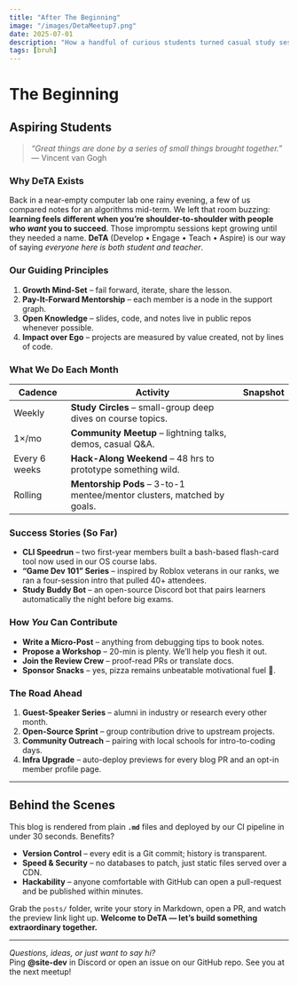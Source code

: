 ```yaml
---
title: "After The Beginning"
image: "/images/DetaMeetup7.png"
date: 2025-07-01
description: "How a handful of curious students turned casual study sessions into DeTA — a community that codes, learns, and grows together."
tags: [bruh]
---
```


# The Beginning  
## Aspiring Students

> *“Great things are done by a series of small things brought together.”*  
> — Vincent van Gogh

### Why DeTA Exists  
Back in a near-empty computer lab one rainy evening, a few of us compared notes for an algorithms mid-term. We left that room buzzing: **learning feels different when you’re shoulder-to-shoulder with people who *want* you to succeed**. Those impromptu sessions kept growing until they needed a name. **DeTA** (Develop • Engage • Teach • Aspire) is our way of saying *everyone here is both student and teacher*.

### Our Guiding Principles  
1. **Growth Mind-Set** – fail forward, iterate, share the lesson.  
2. **Pay-It-Forward Mentorship** – each member is a node in the support graph.  
3. **Open Knowledge** – slides, code, and notes live in public repos whenever possible.  
4. **Impact over Ego** – projects are measured by value created, not by lines of code.  

### What We Do Each Month  

| Cadence | Activity | Snapshot |
|---------|----------|----------|
| Weekly  | **Study Circles** – small-group deep dives on course topics. |
| 1×/mo   | **Community Meetup** – lightning talks, demos, casual Q&A. |
| Every 6 weeks | **Hack-Along Weekend** – 48 hrs to prototype something wild. |
| Rolling | **Mentorship Pods** – 3-to-1 mentee/mentor clusters, matched by goals. |

### Success Stories (So Far)  
- **CLI Speedrun** – two first-year members built a bash-based flash-card tool now used in our OS course labs.  
- **“Game Dev 101” Series** – inspired by Roblox veterans in our ranks, we ran a four-session intro that pulled 40+ attendees.  
- **Study Buddy Bot** – an open-source Discord bot that pairs learners automatically the night before big exams.

### How *You* Can Contribute  
- **Write a Micro-Post** – anything from debugging tips to book notes.  
- **Propose a Workshop** – 20-min is plenty. We’ll help you flesh it out.  
- **Join the Review Crew** – proof-read PRs or translate docs.  
- **Sponsor Snacks** – yes, pizza remains unbeatable motivational fuel 🍕.

### The Road Ahead  
1. **Guest-Speaker Series** – alumni in industry or research every other month.  
2. **Open-Source Sprint** – group contribution drive to upstream projects.  
3. **Community Outreach** – pairing with local schools for intro-to-coding days.  
4. **Infra Upgrade** – auto-deploy previews for every blog PR and an opt-in member profile page.

---

## Behind the Scenes  

This blog is rendered from plain **`.md`** files and deployed by our CI pipeline in under 30 seconds. Benefits?  

- **Version Control** – every edit is a Git commit; history is transparent.  
- **Speed & Security** – no databases to patch, just static files served over a CDN.  
- **Hackability** – anyone comfortable with GitHub can open a pull-request and be published within minutes.

Grab the `posts/` folder, write your story in Markdown, open a PR, and watch the preview link light up. **Welcome to DeTA — let’s build something extraordinary together.**

---

*Questions, ideas, or just want to say hi?*  
Ping **@site-dev** in Discord or open an issue on our GitHub repo. See you at the next meetup!
